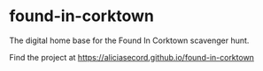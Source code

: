 # found-in-corktown
The digital home base for the Found In Corktown scavenger hunt.

Find the project at https://aliciasecord.github.io/found-in-corktown
